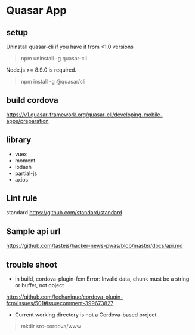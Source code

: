 # Quasar App

## setup
Uninstall quasar-cli if you have it from <1.0 versions
  
> npm uninstall -g quasar-cli
  
Node.js >= 8.9.0 is required.
  
> npm install -g @quasar/cli

## build cordova

https://v1.quasar-framework.org/quasar-cli/developing-mobile-apps/preparation

## library
- vuex
- moment
- lodash
- partial-js
- axios

## Lint rule

standard
https://github.com/standard/standard

## Sample api url
https://github.com/tastejs/hacker-news-pwas/blob/master/docs/api.md

## trouble shoot

- in build, cordova-plugin-fcm Error: Invalid data, chunk must be a string or buffer, not object 

https://github.com/fechanique/cordova-plugin-fcm/issues/501#issuecomment-399673827

- Current working directory is not a Cordova-based project.

> mkdir src-cordova/www
